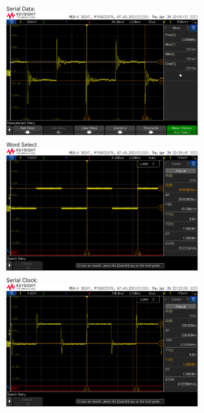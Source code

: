 Serial Data:
![MISO_Scope](miso.png)

Word Select
![SS_Scope](ss.png)

Serial Clock:
![SCK_Scope](sck.png)
